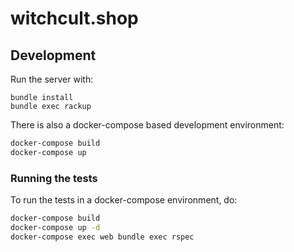 # witchcult.shop

## Development

Run the server with:

```
bundle install
bundle exec rackup
```

There is also a docker-compose based development environment:

```sh
docker-compose build
docker-compose up
```

### Running the tests

To run the tests in a docker-compose environment, do:

```sh
docker-compose build
docker-compose up -d
docker-compose exec web bundle exec rspec
```
